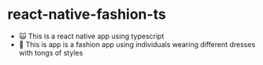 # react-native-fashion-ts
- 🙀 This is a react native app using typescript 
- 👕 This is app is a fashion app using individuals wearing different dresses with tongs of styles 
